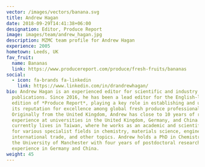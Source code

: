 ```yaml
---
vector: /images/vectors/banana.svg
title: Andrew Hagan
date: 2018-09-29T14:41:38+06:00
designation: Editor, Produce Report
image: images/team/andrew_hagan.jpg
description: MZMC team profile for Andrew Hagan
experience: 2005
hometown: Leeds, UK
fav_fruit:
  name: Bananas
  link: https://www.producereport.com/produce/fresh-fruits/bananas
social:
  - icon: fa-brands fa-linkedin
    link: https://www.linkedin.com/in/drandrewhagan/
bio: Andrew Hagan is an experienced editor for scientific and industry
  publications. Since 2016, he has been a lead editor for the English-language
  edition of *Produce Report*, playing a key role in establishing and upholding
  its reputation for excellence among global fresh produce professionals.
  Originally from the United Kingdom, Andrew has close to 10 years of research
  experience at universities in the United Kingdom, Germany, and China. He
  currently lives in Taiwan, where he works as an academic and scientific editor
  for various specialist fields in chemistry, materials science, engineering,
  international trade, and other topics. Andrew holds a PhD in Chemistry from
  the University of Manchester with four years of postdoctoral research
  experience in Germany and China.
weight: 45
---
```


